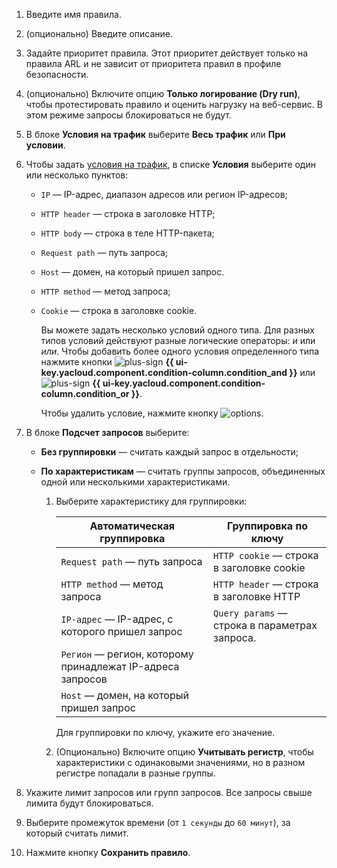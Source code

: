 1. Введите имя правила.
1. (опционально) Введите описание.
1. Задайте приоритет правила. Этот приоритет действует только на правила ARL и не зависит от приоритета правил в профиле безопасности.
1. (опционально) Включите опцию **Только логирование (Dry run)**, чтобы протестировать правило и оценить нагрузку на веб-сервис. В этом режиме запросы блокироваться не будут.

1. В блоке **Условия на трафик** выберите **Весь трафик** или **При условии**.
1. Чтобы задать [условия на трафик](../../smartwebsecurity/concepts/conditions.md), в списке **Условия** выберите один или несколько пунктов:
    *  `IP` — IP-адрес, диапазон адресов или регион IP-адресов;
    *  `HTTP header` — строка в заголовке HTTP;
    *  `HTTP body` — строка в теле HTTP-пакета;
    *  `Request path` — путь запроса;
    *  `Host` — домен, на который пришел запрос.
    *  `HTTP method` — метод запроса;
    *  `Cookie` — строка в заголовке cookie. 

        Вы можете задать несколько условий одного типа. Для разных типов условий действуют разные логические операторы: _и_ или _или_. Чтобы добавить более одного условия определенного типа нажмите кнопки ![plus-sign](../../_assets/console-icons/plus.svg) **{{ ui-key.yacloud.component.condition-column.condition_and }}** или ![plus-sign](../../_assets/console-icons/plus.svg) **{{ ui-key.yacloud.component.condition-column.condition_or }}**.

        Чтобы удалить условие, нажмите кнопку ![options](../../_assets/console-icons/trash-bin.svg).
  
1. В блоке **Подсчет запросов** выберите:
     * **Без группировки** — считать каждый запрос в отдельности;
     * **По характеристикам** — считать группы запросов, объединенных одной или несколькими характеристиками.

        1. Выберите характеристику для группировки:

            Автоматическая группировка | Группировка по ключу
            ---|---
            `Request path` — путь запроса | `HTTP cookie` —  строка в заголовке cookie
            `HTTP method` — метод запроса | `HTTP header` — строка в заголовке HTTP
            `IP-адрес` — IP-адрес, с которого пришел запрос | `Query params` — строка в параметрах запроса.
            `Регион` — регион, которому принадлежат IP-адреса запросов |
            `Host` — домен, на который пришел запрос |
            
            Для группировки по ключу, укажите его значение.
            
        1. (Опционально) Включите опцию **Учитывать регистр**, чтобы характеристики с одинаковыми значениями, но в разном регистре попадали в разные группы.

1. Укажите лимит запросов или групп запросов. Все запросы свыше лимита будут блокироваться. 
1. Выберите промежуток времени (от `1 секунды` до `60 минут`), за который считать лимит.
1. Нажмите кнопку **Сохранить правило**.